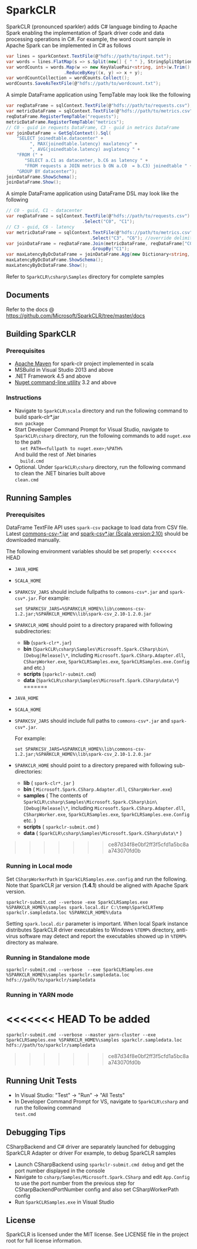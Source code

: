 # SparkCLR
SparkCLR (pronounced sparkler) adds C# language binding to Apache Spark enabling the implementation of Spark driver code and data processing operations in C#.
For example, the word count sample in Apache Spark can be implemented in C# as follows  
```c#
var lines = sparkContext.TextFile(@"hdfs://path/to/input.txt");  
var words = lines.FlatMap(s => s.Split(new[] { " " }, StringSplitOptions.None));
var wordCounts = words.Map(w => new KeyValuePair<string, int>(w.Trim(), 1))  
                      .ReduceByKey((x, y) => x + y);  
var wordCountCollection = wordCounts.Collect();  
wordCounts.SaveAsTextFile(@"hdfs://path/to/wordcount.txt");  
```
A simple DataFrame application using TempTable may look like the following
```c#
var reqDataFrame = sqlContext.TextFile(@"hdfs://path/to/requests.csv");
var metricDataFrame = sqlContext.TextFile(@"hdfs://path/to/metrics.csv");
reqDataFrame.RegisterTempTable("requests");
metricDataFrame.RegisterTempTable("metrics");
// C0 - guid in requests DataFrame, C3 - guid in metrics DataFrame  
var joinDataFrame = GetSqlContext().Sql(  
    "SELECT joinedtable.datacenter" +
         ", MAX(joinedtable.latency) maxlatency" +
         ", AVG(joinedtable.latency) avglatency " + 
    "FROM (" +
       "SELECT a.C1 as datacenter, b.C6 as latency " +  
       "FROM requests a JOIN metrics b ON a.C0  = b.C3) joinedtable " +   
    "GROUP BY datacenter");
joinDataFrame.ShowSchema();
joinDataFrame.Show();
```
A simple DataFrame application using DataFrame DSL may look like the following
```  c#
// C0 - guid, C1 - datacenter
var reqDataFrame = sqlContext.TextFile(@"hdfs://path/to/requests.csv")  
                             .Select("C0", "C1");    
// C3 - guid, C6 - latency   
var metricDataFrame = sqlContext.TextFile(@"hdfs://path/to/metrics.csv", ",", false, true)
                                .Select("C3", "C6"); //override delimiter, hasHeader & inferSchema
var joinDataFrame = reqDataFrame.Join(metricDataFrame, reqDataFrame["C0"] == metricDataFrame["C3"])
                                .GroupBy("C1");
var maxLatencyByDcDataFrame = joinDataFrame.Agg(new Dictionary<string, string> { { "C6", "max" } });
maxLatencyByDcDataFrame.ShowSchema();
maxLatencyByDcDataFrame.Show();
```
Refer to `SparkCLR\csharp\Samples` directory for complete samples

## Documents
Refer to the docs @ https://github.com/Microsoft/SparkCLR/tree/master/docs

## Building SparkCLR
### Prerequisites
* [Apache Maven](http://maven.apache.org) for spark-clr project implemented in scala
* MSBuild in Visual Studio 2013 and above
* .NET Framework 4.5 and above
* [Nuget command-line utility](https://docs.nuget.org/release-notes) 3.2 and above

### Instructions
* Navigate to `SparkCLR\scala` directory and run the following command to build spark-clr*.jar   
        ```
        mvn package
        ```
* Start Developer Command Prompt for Visual Studio, navigate to `SparkCLR\csharp` directory, run the following commands to add `nuget.exe` to the path  
        ```  
        set PATH=<fullpath to nuget.exe>;%PATH%  
        ```  
        And build the rest of .Net binaries  
        ```  
        build.cmd  
        ```  
* Optional. Under `SparkCLR\csharp` directory, run the following command to clean the .NET binaries built above  
        ```
        clean.cmd
        ```   

## Running Samples
### Prerequisites
DataFrame TextFile API uses `spark-csv` package to load data from CSV file. Latest [commons-csv-*.jar](http://commons.apache.org/proper/commons-csv/download_csv.cgi) and [spark-csv*.jar (Scala version:2.10)](http://spark-packages.org/package/databricks/spark-csv) should be downloaded manually.

The following environment variables should be set properly:
<<<<<<< HEAD
* ```JAVA_HOME```  
* ```SCALA_HOME```  
* ```SPARKCSV_JARS``` should include fullpaths to `commons-csv*.jar` and `spark-csv*.jar`. For example:     
    ```
    set SPARKCSV_JARS=%SPARKCLR_HOME%\lib\commons-csv-1.2.jar;%SPARKCLR_HOME%\lib\spark-csv_2.10-1.2.0.jar
    ```
* ```SPARKCLR_HOME``` should point to a directory prapared with following subdirectories:  
  * **lib** (`spark-clr*.jar`)  
  * **bin** (`SparkCLR\csharp\Samples\Microsoft.Spark.CSharp\bin\[Debug|Release]\*`, including `Microsoft.Spark.CSharp.Adapter.dll`, `CSharpWorker.exe`, `SparkCLRSamples.exe`, `SparkCLRSamples.exe.Config` and etc.)  
  * **scripts** (`sparkclr-submit.cmd`)  
  * **data** (`SparkCLR\csharp\Samples\Microsoft.Spark.CSharp\data\*`)  
=======

* `JAVA_HOME`

* `SCALA_HOME`  

* `SPARKCSV_JARS` should include full paths to `commons-csv*.jar` and `spark-csv*.jar`. 

	For example:     
	```
	set SPARKCSV_JARS=%SPARKCLR_HOME%\lib\commons-csv-1.2.jar;%SPARKCLR_HOME%\lib\spark-csv_2.10-1.2.0.jar
	```

* `SPARKCLR_HOME` should point to a directory prepared with following sub-directories:  

  * **lib** ( `spark-clr*.jar` )  
  * **bin** ( `Microsoft.Spark.CSharp.Adapter.dll`, `CSharpWorker.exe`)  
  * **samples** ( The contents of `SparkCLR\csharp\Samples\Microsoft.Spark.CSharp\bin\[Debug|Release]\*`, including `Microsoft.Spark.CSharp.Adapter.dll`, `CSharpWorker.exe`, `SparkCLRSamples.exe`, `SparkCLRSamples.exe.Config` etc. ) 
  * **scripts** ( `sparkclr-submit.cmd` )  
  * **data** ( `SparkCLR\csharp\Samples\Microsoft.Spark.CSharp\data\*` )  
>>>>>>> ce87d34f8e0bf2ff3f5cfd1a5bc8aa743070fd0b

### Running in Local mode
Set `CSharpWorkerPath` in `SparkCLRSamples.exe.config` and run the following. Note that SparkCLR jar version (**1.4.1**) should be aligned with Apache Spark version.  
```
sparkclr-submit.cmd --verbose -exe SparkCLRSamples.exe  %SPARKCLR_HOME%\samples spark.local.dir C:\temp\SparkCLRTemp sparkclr.sampledata.loc %SPARKCLR_HOME%\data
```   

Setting `spark.local.dir` parameter is important. When local Spark instance distributes SparkCLR driver executables to Windows `%TEMP%` directory, anti-virus software may detect and report the executables showed up in `%TEMP%` directory as malware.

### Running in Standalone mode
```
sparkclr-submit.cmd --verbose  --exe SparkCLRSamples.exe  %SPARKCLR_HOME%\samples sparkclr.sampledata.loc hdfs://path/to/sparkclr/sampledata
```

### Running in YARN mode
<<<<<<< HEAD
To be added
=======

```
sparkclr-submit.cmd --verbose --master yarn-cluster --exe SparkCLRSamples.exe %SPARKCLR_HOME%\samples sparkclr.sampledata.loc hdfs://path/to/sparkclr/sampledata
```
>>>>>>> ce87d34f8e0bf2ff3f5cfd1a5bc8aa743070fd0b

## Running Unit Tests
* In Visual Studio: "Test" -> "Run" -> "All Tests"
* In Developer Command Prompt for VS, navigate to `SparkCLR\csharp` and run the following command  
        ```
        test.cmd
        ```

## Debugging Tips
CSharpBackend and C# driver are separately launched for debugging SparkCLR Adapter or driver
For example, to debug SparkCLR samples  
* Launch CSharpBackend using ```sparkclr-submit.cmd debug``` and get the port number displayed in the console  
* Navigate to `csharp/Samples/Microsoft.Spark.CSharp` and edit `App.Config` to use the port number from the previous step for CSharpBackendPortNumber config and also set CSharpWorkerPath config  
* Run `SparkCLRSamples.exe` in Visual Studio

## License
SparkCLR is licensed under the MIT license. See LICENSE file in the project root for full license information.
